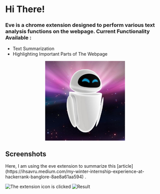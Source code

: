 <h1>Hi There!</h1>
<h3>
Eve is a chrome extension designed to perform various text analysis functions on the webpage.
Current Functionality Available :</h3>
<ul>
  <li>Text Summarization</li>
  <li>Highlighting Important Parts of The Webpage</li>
</ul>
<img src="https://github.com/Kakarot-2000/Chrome-Extension-Eve/blob/main/eve-wall-e.jpg" style="display: block;margin-left: auto;margin-right: auto;width: 50%;"/>

<h2>Screenshots</h2>
<p>Here, I am using the eve extension to summarize this [article](https://ihsavru.medium.com/my-winter-internship-experience-at-hackerrank-banglore-8ae8a61aa594) .</p>

![The extension icon is clicked](https://github.com/Kakarot-2000/Chrome-Extension-Eve/blob/rohan-krishna/summarize/images/Screenshot%20(351).png?raw=true)
![Result](https://github.com/Kakarot-2000/Chrome-Extension-Eve/blob/rohan-krishna/summarize/images/Screenshot%20(350).png?raw=true)
